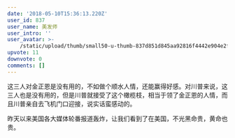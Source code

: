 ```yaml
---
date: '2018-05-10T15:36:13.220Z'
user_id: 837
user_name: 美发师
user_intro: ''
user_avatar: >-
    /static/upload/thumb/small50-u-thumb-837d851d845aa92816f4442e904e2fa2030e35f43af.png
upvote: 11
downvote: 0
comments: []
---
```


这三人对金正恩是没有用的，不如做个顺水人情，还能赢得好感。对川普来说，这三人也是没有用的，但是川普就接受了这个橄榄枝，相当于领了金正恩的人情，而且川普亲自去飞机门口迎接，说实话蛮感动的。

昨天以来美国各大媒体轮番报道轰炸，让我们看到了在美国，不光黑命贵，黄命也贵。

